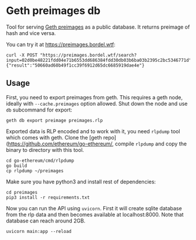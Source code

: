 # Geth preimages db

Tool for serving [Geth preimages](https://geth.ethereum.org/docs/faq#what-is-a-preimage) as a public database. It returns preimage of hash and vice versa. 

You can try it at https://preimages.bordel.wtf: 
```
curl -X POST "https://preimages.bordel.wtf/search?input=02d0be48221fdd04e71b6553dd686384fdd30db03b6ba03b2395c2bc5346771d"
{"result":"50660ad60b49f1cc39f6912d65dc6685919dae4e"}
```

## Usage

First, you need to export preimages from geth. This requires a geth node, ideally with `--cache.preimages` option allowed. Shut down the node and use `db` subcommand for export: 

```
geth db export preimage preimages.rlp
```
Exported data is RLP encoded and to work with it, you need `rlpdump` tool which comes with geth. Clone the [geth repo](https://github.com/ethereum/go-ethereum/, compile `rlpdump` and copy the binary to directory with this tool. 

```
cd go-ethereum/cmd/rlpdump
go build
cp rlpdump ~/preimages
```

Make sure you have python3 and install rest of dependencies:

```
cd preimages
pip3 install -r requirements.txt
```

Now you can run the API using `uvicorn`. First it will create sqlite database from the rlp data and then becomes available at localhost:8000. Note that database can reach around 2GB. 

```
uvicorn main:app --reload
```

